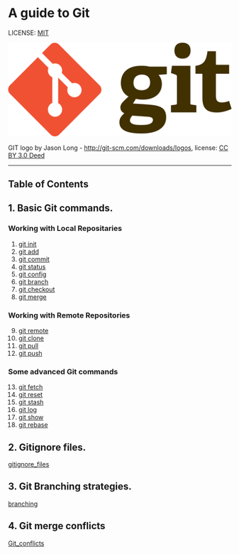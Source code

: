 # A guide to Git



LICENSE: [MIT](./licenses.md)

![git logo](./assets/Git-logo.svg.png)

GIT logo by Jason Long - http://git-scm.com/downloads/logos, 
license: [CC BY 3.0 Deed](https://creativecommons.org/licenses/by/3.0/deed.en)


------------------------
## Table of Contents 

## 1. Basic Git commands.  


###  Working with Local Repositaries  

1. [git init](./init.md)
2. [git add](./add.md)
3. [git commit](./commit.md)
4. [git status](./status.md)
5. [git config](./config.md)
6. [git branch](./branch.md)
7. [git checkout](./checkout.md)
8. [git merge](./merge.md)

### Working with Remote Repositories

9. [git remote](./remote.md)
10. [git clone](./clone.md)
11. [git pull](./pull.md)
12. [git push](./push.md)

### Some advanced Git commands

13. [git fetch](./fetch.md) 
14. [git reset](./reset.md)
15. [git stash](./stash.md)
16. [git log](./log.md)
17. [git show](./show.md)
18. [git rebase](rebase.md)

## 2. Gitignore files.

[gitignore_files](./gitignore_files.md)

## 3. Git Branching strategies.

[branching](./branching.md)

## 4. Git merge conflicts

[Git_conflicts](./conflicts.md)




















